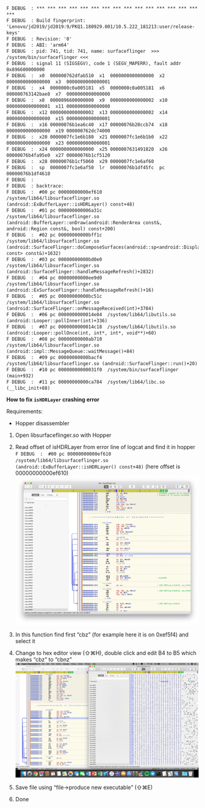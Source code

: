     F DEBUG  : *** *** *** *** *** *** *** *** *** *** *** *** *** *** *** ***
    F DEBUG  : Build fingerprint: 'Lenovo/jd2019/jd2019:9/PKQ1.180929.001/10.5.222_181213:user/release-keys'
    F DEBUG  : Revision: '0'
    F DEBUG  : ABI: 'arm64'
    F DEBUG  : pid: 741, tid: 741, name: surfaceflinger  >>> /system/bin/surfaceflinger <<<
    F DEBUG  : signal 11 (SIGSEGV), code 1 (SEGV_MAPERR), fault addr 0x896600000000
    F DEBUG  :  x0  000000762dfab510  x1  0000000000000000  x2  0000000000000000  x3  0000000000000001
    F DEBUG  :  x4  0000000c0a005181  x5  0000000c0a005181  x6  000000763142bae8  x7  0000000000000000
    F DEBUG  :  x8  0000896600000000  x9  0000000000000002  x10 0000000000000001  x11 0000000000000000
    F DEBUG  :  x12 0000000000000002  x13 0000000000000002  x14 0000000000000000  x15 0000000000000001
    F DEBUG  :  x16 00000076b1ea6c40  x17 00000076b20ccb74  x18 0000000000000000  x19 000000762dc74000
    F DEBUG  :  x20 0000007fc1e6b180  x21 0000007fc1e6b1b0  x22 0000000000000000  x23 0000000000000001
    F DEBUG  :  x24 0000000000000000  x25 0000007631491820  x26 00000076b4fa95e0  x27 00000076b1cf5120
    F DEBUG  :  x28 00000076b1cf5060  x29 0000007fc1e6af60
    F DEBUG  :  sp  0000007fc1e6af50  lr  00000076b1df45fc  pc  00000076b1df4610
    F DEBUG  :
    F DEBUG  : backtrace:
    F DEBUG  :  #00 pc 00000000000ef610  /system/lib64/libsurfaceflinger.so (android::ExBufferLayer::isHDRLayer() const+48)
    F DEBUG  :  #01 pc 000000000006a31c  /system/lib64/libsurfaceflinger.so (android::BufferLayer::onDraw(android::RenderArea const&, android::Region const&, bool) const+200)
    F DEBUG  :  #02 pc 00000000000bff1c  /system/lib64/libsurfaceflinger.so (android::SurfaceFlinger::doComposeSurfaces(android::sp<android::DisplayDevice const> const&)+1632)
    F DEBUG  :  #03 pc 00000000000bd0e0  /system/lib64/libsurfaceflinger.so (android::SurfaceFlinger::handleMessageRefresh()+2832)
    F DEBUG  :  #04 pc 00000000000ee9d0  /system/lib64/libsurfaceflinger.so (android::ExSurfaceFlinger::handleMessageRefresh()+16)
    F DEBUG  :  #05 pc 00000000000bc51c  /system/lib64/libsurfaceflinger.so (android::SurfaceFlinger::onMessageReceived(int)+3784)
    F DEBUG  :  #06 pc 0000000000014e04  /system/lib64/libutils.so (android::Looper::pollInner(int)+336)
    F DEBUG  :  #07 pc 0000000000014c18  /system/lib64/libutils.so (android::Looper::pollOnce(int, int*, int*, void**)+60)
    F DEBUG  :  #08 pc 00000000000ab710  /system/lib64/libsurfaceflinger.so (android::impl::MessageQueue::waitMessage()+84)
    F DEBUG  :  #09 pc 00000000000bacf4  /system/lib64/libsurfaceflinger.so (android::SurfaceFlinger::run()+20)
    F DEBUG  :  #10 pc 00000000000031f0  /system/bin/surfaceflinger (main+932)
    F DEBUG  :  #11 pc 00000000000ca784  /system/lib64/libc.so (__libc_init+88)

**How to fix  `isHDRLayer` crashing error**

Requirements:
 - Hopper disassembler


1. Open libsurfaceflinger.so with Hopper

2. Read offset of isHDRLayer from error line of logcat and find it in hopper
`F DEBUG  :  #00 pc 00000000000ef610  /system/lib64/libsurfaceflinger.so (android::ExBufferLayer::isHDRLayer() const+48)`
(here offset is 00000000000ef610)
![Hopper disassembler](hdr1.png)

3. In this function find first “cbz” (for example here it is on 0xef5f4) and select it

4. Change to hex editor view (⇧⌘H), double click and edit B4 to B5 which makes “cbz” to “cbnz”  
![Hopper disassembler hex](hdr2.png)

5. Save file using “file->produce new executable” (⇧⌘E)

6. Done
